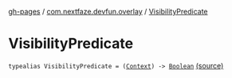 [gh-pages](../index.md) / [com.nextfaze.devfun.overlay](index.md) / [VisibilityPredicate](./-visibility-predicate.md)

# VisibilityPredicate

`typealias VisibilityPredicate = (`[`Context`](https://developer.android.com/reference/android/content/Context.html)`) -> `[`Boolean`](https://kotlinlang.org/api/latest/jvm/stdlib/kotlin/-boolean/index.html) [(source)](https://github.com/NextFaze/dev-fun/tree/master/devfun/src/main/java/com/nextfaze/devfun/overlay/OverlayWindow.kt#L41)
